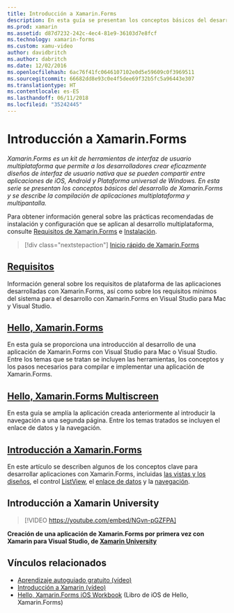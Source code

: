 ```yaml
---
title: Introducción a Xamarin.Forms
description: En esta guía se presentan los conceptos básicos del desarrollo de Xamarin.Forms y se describe la compilación de aplicaciones multiplataforma y multipantalla.
ms.prod: xamarin
ms.assetid: d87d7232-242c-4ec4-81e9-36103d7e8fcf
ms.technology: xamarin-forms
ms.custom: xamu-video
author: davidbritch
ms.author: dabritch
ms.date: 12/02/2016
ms.openlocfilehash: 6ac76f41fc0646107102e0d5e59609c0f3969511
ms.sourcegitcommit: 66682dd8e93c0e4f5dee69f32b5fc5a96443e307
ms.translationtype: HT
ms.contentlocale: es-ES
ms.lasthandoff: 06/11/2018
ms.locfileid: "35242445"
---
```

# <a name="getting-started-with-xamarinforms"></a>Introducción a Xamarin.Forms

_Xamarin.Forms es un kit de herramientas de interfaz de usuario multiplataforma que permite a los desarrolladores crear eficazmente diseños de interfaz de usuario nativa que se pueden compartir entre aplicaciones de iOS, Android y Plataforma universal de Windows. En esta serie se presentan los conceptos básicos del desarrollo de Xamarin.Forms y se describe la compilación de aplicaciones multiplataforma y multipantalla._

Para obtener información general sobre las prácticas recomendadas de instalación y configuración que se aplican al desarrollo multiplataforma, consulte [Requisitos de Xamarin.Forms](installation.md) e [Instalación](~/cross-platform/get-started/installation/index.md).

> [!div class="nextstepaction"]
> [Inicio rápido de Xamarin.Forms](~/xamarin-forms/get-started/hello-xamarin-forms/quickstart.md)



## <a name="requirementsinstallationmd"></a>[Requisitos](installation.md)

Información general sobre los requisitos de plataforma de las aplicaciones desarrolladas con Xamarin.Forms, así como sobre los requisitos mínimos del sistema para el desarrollo con Xamarin.Forms en Visual Studio para Mac y Visual Studio.

## <a name="hello-xamarinformsxamarin-formsget-startedhello-xamarin-formsindexmd"></a>[Hello, Xamarin.Forms](~/xamarin-forms/get-started/hello-xamarin-forms/index.md)

En esta guía se proporciona una introducción al desarrollo de una aplicación de Xamarin.Forms con Visual Studio para Mac o Visual Studio. Entre los temas que se tratan se incluyen las herramientas, los conceptos y los pasos necesarios para compilar e implementar una aplicación de Xamarin.Forms.

## <a name="hello-xamarinforms-multiscreenxamarin-formsget-startedhello-xamarin-forms-multiscreenindexmd"></a>[Hello, Xamarin.Forms Multiscreen](~/xamarin-forms/get-started/hello-xamarin-forms-multiscreen/index.md)

En esta guía se amplía la aplicación creada anteriormente al introducir la navegación a una segunda página. Entre los temas tratados se incluyen el enlace de datos y la navegación.

## <a name="introduction-to-xamarinformsxamarin-formsget-startedintroduction-to-xamarin-formsmd"></a>[Introducción a Xamarin.Forms](~/xamarin-forms/get-started/introduction-to-xamarin-forms.md)

En este artículo se describen algunos de los conceptos clave para desarrollar aplicaciones con Xamarin.Forms, incluidas [las vistas y los diseños](~/xamarin-forms/get-started/introduction-to-xamarin-forms.md#Views_and_Layouts), el control [ListView](~/xamarin-forms/get-started/introduction-to-xamarin-forms.md#Lists_in_Xamarin_Forms), el [enlace de datos](~/xamarin-forms/get-started/introduction-to-xamarin-forms.md#Data_Binding) y la [navegación](~/xamarin-forms/get-started/introduction-to-xamarin-forms.md#Navigation).


## <a name="get-started-with-xamarin-university"></a>Introducción a Xamarin University

> [!VIDEO https://youtube.com/embed/NGvn-pGZFPA]

**Creación de una aplicación de Xamarin.Forms por primera vez con Xamarin para Visual Studio, de [Xamarin University](https://university.xamarin.com)**


## <a name="related-links"></a>Vínculos relacionados

- [Aprendizaje autoguiado gratuito (vídeo)](https://university.xamarin.com/self-guided)
- [Introducción a Xamarin (vídeo)](https://developer.xamarin.com/videos/)
- [Hello, Xamarin.Forms iOS Workbook](https://developer.xamarin.com/workbooks/xamarin-forms/getting-started/GettingStartedWithXamarinForms-ios.workbook) (Libro de iOS de Hello, Xamarin.Forms)
